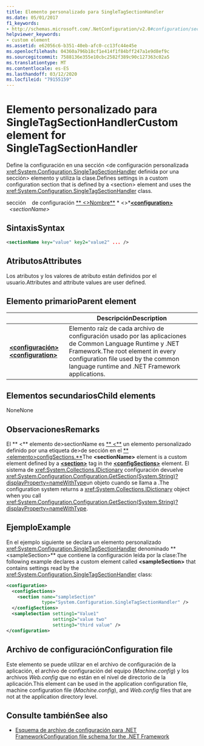 ```yaml
---
title: Elemento personalizado para SingleTagSectionHandler
ms.date: 05/01/2017
f1_keywords:
- http://schemas.microsoft.com/.NetConfiguration/v2.0#configuration/sectionName
helpviewer_keywords:
- custom element
ms.assetid: e62056c6-b351-40eb-afc0-cc13fc44e45e
ms.openlocfilehash: 04360a796b18cf1e414f1f84bff247a1e9d8ef9c
ms.sourcegitcommit: 7588136e355e10cbc2582f389c90c127363c02a5
ms.translationtype: MT
ms.contentlocale: es-ES
ms.lasthandoff: 03/12/2020
ms.locfileid: "79155159"
---
```

# <a name="custom-element-for-singletagsectionhandler"></a><span data-ttu-id="ec6de-102">Elemento personalizado para SingleTagSectionHandler</span><span class="sxs-lookup"><span data-stu-id="ec6de-102">Custom element for SingleTagSectionHandler</span></span>

<span data-ttu-id="ec6de-103">Define la configuración en una sección \<de configuración personalizada <xref:System.Configuration.SingleTagSectionHandler> definida por una sección> elemento y utiliza la clase.</span><span class="sxs-lookup"><span data-stu-id="ec6de-103">Defines settings in a custom configuration section that is defined by a \<section> element and uses the <xref:System.Configuration.SingleTagSectionHandler> class.</span></span>

<span data-ttu-id="ec6de-104">sección &nbsp; &nbsp;de configuración [\*\* \<>Nombre\*\*](configuration-element.md) \* \<>\*</span><span class="sxs-lookup"><span data-stu-id="ec6de-104">[**\<configuration>**](configuration-element.md) &nbsp;&nbsp;*\<sectionName>*</span></span>

## <a name="syntax"></a><span data-ttu-id="ec6de-105">Sintaxis</span><span class="sxs-lookup"><span data-stu-id="ec6de-105">Syntax</span></span>

```xml
<sectionName key="value" key2="value2" ... />
```

## <a name="attributes"></a><span data-ttu-id="ec6de-106">Atributos</span><span class="sxs-lookup"><span data-stu-id="ec6de-106">Attributes</span></span>

<span data-ttu-id="ec6de-107">Los atributos y los valores de atributo están definidos por el usuario.</span><span class="sxs-lookup"><span data-stu-id="ec6de-107">Attributes and attribute values are user defined.</span></span>

## <a name="parent-element"></a><span data-ttu-id="ec6de-108">Elemento primario</span><span class="sxs-lookup"><span data-stu-id="ec6de-108">Parent element</span></span>

|     | <span data-ttu-id="ec6de-109">Descripción</span><span class="sxs-lookup"><span data-stu-id="ec6de-109">Description</span></span> |
| --- | ----------- |
| [<span data-ttu-id="ec6de-110">**\<configuración>**</span><span class="sxs-lookup"><span data-stu-id="ec6de-110">**\<configuration>**</span></span>](configuration-element.md) | <span data-ttu-id="ec6de-111">Elemento raíz de cada archivo de configuración usado por las aplicaciones de Common Language Runtime y .NET Framework.</span><span class="sxs-lookup"><span data-stu-id="ec6de-111">The root element in every configuration file used by the common language runtime and .NET Framework applications.</span></span> |

## <a name="child-elements"></a><span data-ttu-id="ec6de-112">Elementos secundarios</span><span class="sxs-lookup"><span data-stu-id="ec6de-112">Child elements</span></span>

<span data-ttu-id="ec6de-113">None</span><span class="sxs-lookup"><span data-stu-id="ec6de-113">None</span></span>

## <a name="remarks"></a><span data-ttu-id="ec6de-114">Observaciones</span><span class="sxs-lookup"><span data-stu-id="ec6de-114">Remarks</span></span>

<span data-ttu-id="ec6de-115">El \*\* \<\*\* elemento de>sectionName es [\*\* \<\*\*](section-element.md) un elemento personalizado definido por una etiqueta de>de sección en el [\*\* \<elemento>configSections.\*\*](configsections-element-for-configuration.md)</span><span class="sxs-lookup"><span data-stu-id="ec6de-115">The **\<sectionName>** element is a custom element defined by a [**\<section>**](section-element.md) tag in the [**\<configSections>**](configsections-element-for-configuration.md) element.</span></span> <span data-ttu-id="ec6de-116">El sistema de <xref:System.Collections.IDictionary> configuración devuelve <xref:System.Configuration.Configuration.GetSection(System.String)?displayProperty=nameWithType>un objeto cuando se llama a .</span><span class="sxs-lookup"><span data-stu-id="ec6de-116">The configuration system returns a <xref:System.Collections.IDictionary> object when you call <xref:System.Configuration.Configuration.GetSection(System.String)?displayProperty=nameWithType>.</span></span>

## <a name="example"></a><span data-ttu-id="ec6de-117">Ejemplo</span><span class="sxs-lookup"><span data-stu-id="ec6de-117">Example</span></span>

<span data-ttu-id="ec6de-118">En el ejemplo siguiente se declara un elemento personalizado <xref:System.Configuration.SingleTagSectionHandler> denominado \*\* \<sampleSection>\*\* que contiene la configuración leída por la clase:</span><span class="sxs-lookup"><span data-stu-id="ec6de-118">The following example declares a custom element called **\<sampleSection>** that contains settings read by the <xref:System.Configuration.SingleTagSectionHandler> class:</span></span>

```xml
<configuration>
  <configSections>
    <section name="sampleSection"
             type="System.Configuration.SingleTagSectionHandler" />
  </configSections>
  <sampleSection setting1="Value1"
                 setting2="value two"
                 setting3="third value" />
</configuration>
```

## <a name="configuration-file"></a><span data-ttu-id="ec6de-119">Archivo de configuración</span><span class="sxs-lookup"><span data-stu-id="ec6de-119">Configuration file</span></span>

<span data-ttu-id="ec6de-120">Este elemento se puede utilizar en el archivo de configuración de la aplicación, el archivo de configuración del equipo (*Machine.config*) y los archivos *Web.config* que no están en el nivel de directorio de la aplicación.</span><span class="sxs-lookup"><span data-stu-id="ec6de-120">This element can be used in the application configuration file, machine configuration file (*Machine.config*), and *Web.config* files that are not at the application directory level.</span></span>

## <a name="see-also"></a><span data-ttu-id="ec6de-121">Consulte también</span><span class="sxs-lookup"><span data-stu-id="ec6de-121">See also</span></span>

- [<span data-ttu-id="ec6de-122">Esquema de archivo de configuración para .NET Framework</span><span class="sxs-lookup"><span data-stu-id="ec6de-122">Configuration file schema for the .NET Framework</span></span>](index.md)
